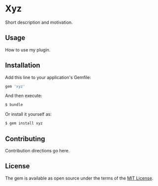 # Xyz
Short description and motivation.

## Usage
How to use my plugin.

## Installation
Add this line to your application's Gemfile:

```ruby
gem 'xyz'
```

And then execute:
```bash
$ bundle
```

Or install it yourself as:
```bash
$ gem install xyz
```

## Contributing
Contribution directions go here.

## License
The gem is available as open source under the terms of the [MIT License](http://opensource.org/licenses/MIT).
